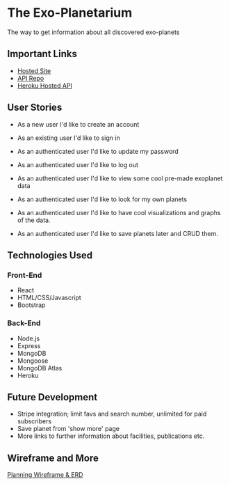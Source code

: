 # The Exo-Planetarium

The way to get information about all discovered exo-planets

## Important Links

- [Hosted Site](https://sidhantmathur.github.io/issue-tracker-client/)
- [API Repo](https://github.com/sidhantmathur/issue-api)
- [Heroku Hosted API](https://afternoon-beach-76578.herokuapp.com/)

## User Stories

- As a new user I'd like to create an account

- As an existing user I'd like to sign in

- As an authenticated user I'd like to update my password

- As an authenticated user I'd like to log out

- As an authenticated user I'd like to view some cool pre-made exoplanet data

- As an authenticated user I'd like to look for my own planets

- As an authenticated user I'd like to have cool visualizations and graphs of the data.

- As an authenticated user I'd like to save planets later and CRUD them.

## Technologies Used

### Front-End

- React
- HTML/CSS/Javascript
- Bootstrap

### Back-End

- Node.js
- Express
- MongoDB
- Mongoose
- MongoDB Atlas
- Heroku

## Future Development

- Stripe integration; limit favs and search number, unlimited for paid subscribers
- Save planet from 'show more' page
- More links to further information about facilities, publications etc.

## Wireframe and More

[Planning Wireframe & ERD](https://imgur.com/a/sqmwFmF)
